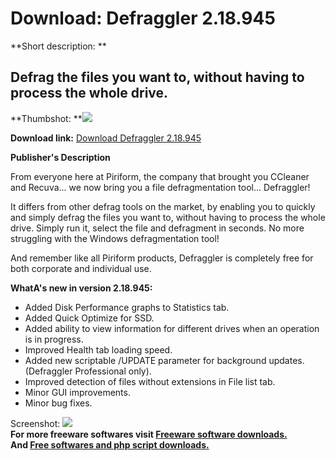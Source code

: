 # Download: Defraggler 2.18.945

**Short description: **

## Defrag the files you want to, without having to process the whole drive.

  
**Thumbshot: **![](http://www.freewarefiles.com/screenshot/defraggler2_md.jpg)   
  
**Download link:** [Download Defraggler 2.18.945](http://freesoftwares.boysofts.com/Defraggler_program_35823.html)  
  

**Publisher's Description**  
  

From everyone here at Piriform, the company that brought you CCleaner and
Recuva... we now bring you a file defragmentation tool... Defraggler!

It differs from other defrag tools on the market, by enabling you to quickly
and simply defrag the files you want to, without having to process the whole
drive. Simply run it, select the file and defragment in seconds. No more
struggling with the Windows defragmentation tool!

And remember like all Piriform products, Defraggler is completely free for
both corporate and individual use.

**WhatA's new in version 2.18.945:**

  * Added Disk Performance graphs to Statistics tab. 
  * Added Quick Optimize for SSD. 
  * Added ability to view information for different drives when an operation is in progress. 
  * Improved Health tab loading speed. 
  * Added new scriptable /UPDATE parameter for background updates. (Defraggler Professional only). 
  * Improved detection of files without extensions in File list tab. 
  * Minor GUI improvements. 
  * Minor bug fixes. 

  
  
Screenshot: ![](http://www.freewarefiles.com/screenshot/defraggler2.jpg)  
**For more freeware softwares visit [Freeware software downloads.](http://freesoftwares.boysofts.com/)**   
**And [Free softwares and php script downloads.](http://www.boysofts.com/)**

